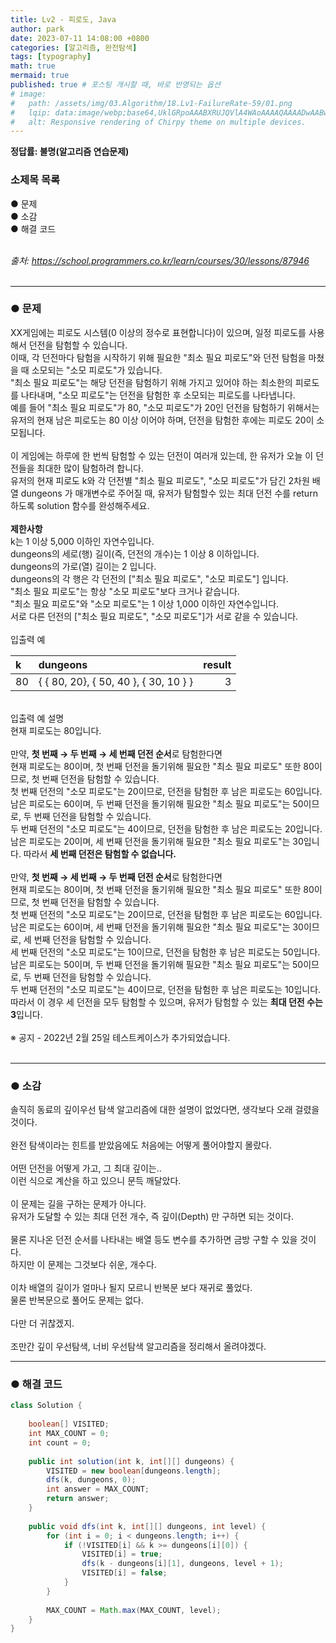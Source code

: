 ```yaml
---
title: Lv2 - 피로도, Java
author: park
date: 2023-07-11 14:08:00 +0800
categories: [알고리즘, 완전탐색]
tags: [typography]
math: true
mermaid: true
published: true # 포스팅 개시할 때, 바로 반영되는 옵션
# image: 
#   path: /assets/img/03.Algorithm/18.Lv1-FailureRate-59/01.png
#   lqip: data:image/webp;base64,UklGRpoAAABXRUJQVlA4WAoAAAAQAAAADwAABwAAQUxQSDIAAAARL0AmbZurmr57yyIiqE8oiG0bejIYEQTgqiDA9vqnsUSI6H+oAERp2HZ65qP/VIAWAFZQOCBCAAAA8AEAnQEqEAAIAAVAfCWkAALp8sF8rgRgAP7o9FDvMCkMde9PK7euH5M1m6VWoDXf2FkP3BqV0ZYbO6NA/VFIAAAA
#   alt: Responsive rendering of Chirpy theme on multiple devices.
---
```


<b>정답률: 불명(알고리즘 연습문제)</b><br>

### 소제목 목록
● 문제<br/>
● 소감<br/>
● 해결 코드<br/>
<br/>

<i>출처: https://school.programmers.co.kr/learn/courses/30/lessons/87946</i><br>
<br/>

---

### ● 문제

XX게임에는 피로도 시스템(0 이상의 정수로 표현합니다)이 있으며, 일정 피로도를 사용해서 던전을 탐험할 수 있습니다.<br>
이때, 각 던전마다 탐험을 시작하기 위해 필요한 "최소 필요 피로도"와 던전 탐험을 마쳤을 때 소모되는 "소모 피로도"가 있습니다.<br>
"최소 필요 피로도"는 해당 던전을 탐험하기 위해 가지고 있어야 하는 최소한의 피로도를 나타내며, "소모 피로도"는 던전을 탐험한 후 소모되는 피로도를 나타냅니다.<br>
예를 들어 "최소 필요 피로도"가 80, "소모 피로도"가 20인 던전을 탐험하기 위해서는 유저의 현재 남은 피로도는 80 이상 이어야 하며, 던전을 탐험한 후에는 피로도 20이 소모됩니다.<br>
<br>
이 게임에는 하루에 한 번씩 탐험할 수 있는 던전이 여러개 있는데, 한 유저가 오늘 이 던전들을 최대한 많이 탐험하려 합니다.<br>
유저의 현재 피로도 k와 각 던전별 "최소 필요 피로도", "소모 피로도"가 담긴 2차원 배열 dungeons 가 매개변수로 주어질 때, 유저가 탐험할수 있는 최대 던전 수를 return 하도록 solution 함수를 완성해주세요.<br>
<br>
<b>제한사항</b><br>
k는 1 이상 5,000 이하인 자연수입니다.<br>
dungeons의 세로(행) 길이(즉, 던전의 개수)는 1 이상 8 이하입니다.<br>
dungeons의 가로(열) 길이는 2 입니다.<br>
dungeons의 각 행은 각 던전의 ["최소 필요 피로도", "소모 피로도"] 입니다.<br>
"최소 필요 피로도"는 항상 "소모 피로도"보다 크거나 같습니다.<br>
"최소 필요 피로도"와 "소모 피로도"는 1 이상 1,000 이하인 자연수입니다.<br>
서로 다른 던전의 ["최소 필요 피로도", "소모 피로도"]가 서로 같을 수 있습니다.<br>
<br>
입출력 예<br>

| k    |    dungeons                           | result |
|:-----|:--------------------------------------|-------:|
|  80  | { { 80, 20}, { 50, 40 }, { 30, 10 } } | 3      |

<br>
입출력 예 설명<br>
현재 피로도는 80입니다.<br>
<br>
만약, <b>첫 번째 → 두 번째 → 세 번째 던전 순서</b>로 탐험한다면<br>
현재 피로도는 80이며, 첫 번째 던전을 돌기위해 필요한 "최소 필요 피로도" 또한 80이므로, 첫 번째 던전을 탐험할 수 있습니다.<br>
첫 번째 던전의 "소모 피로도"는 20이므로, 던전을 탐험한 후 남은 피로도는 60입니다.<br>
남은 피로도는 60이며, 두 번째 던전을 돌기위해 필요한 "최소 필요 피로도"는 50이므로, 두 번째 던전을 탐험할 수 있습니다.<br>
두 번째 던전의 "소모 피로도"는 40이므로, 던전을 탐험한 후 남은 피로도는 20입니다.<br>
남은 피로도는 20이며, 세 번째 던전을 돌기위해 필요한 "최소 필요 피로도"는 30입니다. 따라서 <b>세 번째 던전은 탐험할 수 없습니다.</b><br>
<br>
만약, <b>첫 번째 → 세 번째 → 두 번째 던전 순서</b>로 탐험한다면<br>
현재 피로도는 80이며, 첫 번째 던전을 돌기위해 필요한 "최소 필요 피로도" 또한 80이므로, 첫 번째 던전을 탐험할 수 있습니다.<br>
첫 번째 던전의 "소모 피로도"는 20이므로, 던전을 탐험한 후 남은 피로도는 60입니다.<br>
남은 피로도는 60이며, 세 번째 던전을 돌기위해 필요한 "최소 필요 피로도"는 30이므로, 세 번째 던전을 탐험할 수 있습니다.<br>
세 번째 던전의 "소모 피로도"는 10이므로, 던전을 탐험한 후 남은 피로도는 50입니다.<br>
남은 피로도는 50이며, 두 번째 던전을 돌기위해 필요한 "최소 필요 피로도"는 50이므로, 두 번째 던전을 탐험할 수 있습니다.<br>
두 번째 던전의 "소모 피로도"는 40이므로, 던전을 탐험한 후 남은 피로도는 10입니다.<br>
따라서 이 경우 세 던전을 모두 탐험할 수 있으며, 유저가 탐험할 수 있는 <b>최대 던전 수는 3</b>입니다.<br>
<br>
※ 공지 - 2022년 2월 25일 테스트케이스가 추가되었습니다.<br>
<br>

---

### ● 소감

솔직히 동료의 깊이우선 탐색 알고리즘에 대한 설명이 없었다면, 생각보다 오래 걸렸을 것이다.<br>
<br>
완전 탐색이라는 힌트를 받았음에도 처음에는 어떻게 풀어야할지 몰랐다.<br>
<br>
어떤 던전을 어떻게 가고, 그 최대 깊이는..<br>
이런 식으로 계산을 하고 있으니 문득 깨달았다.<br>
<br>
이 문제는 길을 구하는 문제가 아니다.<br>
유저가 도달할 수 있는 최대 던전 개수, 즉 깊이(Depth) 만 구하면 되는 것이다.<br>
<br>
물론 지나온 던전 순서를 나타내는 배열 등도 변수를 추가하면 금방 구할 수 있을 것이다.<br>
하지만 이 문제는 그것보다 쉬운, 개수다.<br>
<br>
이차 배열의 길이가 얼마나 될지 모르니 반복문 보다 재귀로 풀었다.<br>
물론 반복문으로 풀어도 문제는 없다.<br>
<br>
다만 더 귀찮겠지.<br>
<br>
조만간 깊이 우선탐색, 너비 우선탐색 알고리즘을 정리해서 올려야겠다.<br>

---

### ● 해결 코드

```java
class Solution {
    
    boolean[] VISITED;
    int MAX_COUNT = 0;
    int count = 0;
    
    public int solution(int k, int[][] dungeons) {
        VISITED = new boolean[dungeons.length];
        dfs(k, dungeons, 0);
        int answer = MAX_COUNT;
        return answer;
    }
    
    public void dfs(int k, int[][] dungeons, int level) {
        for (int i = 0; i < dungeons.length; i++) {
            if (!VISITED[i] && k >= dungeons[i][0]) {
                VISITED[i] = true;
                dfs(k - dungeons[i][1], dungeons, level + 1);
                VISITED[i] = false;
            }
        }
        
        MAX_COUNT = Math.max(MAX_COUNT, level);
    }
}
```